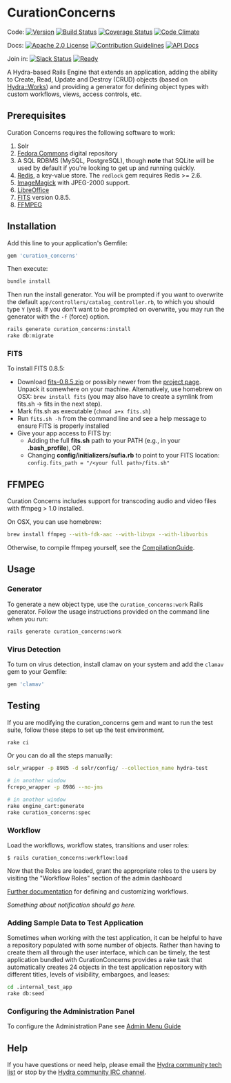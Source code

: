 # CurationConcerns

Code: [![Version](https://badge.fury.io/rb/curation_concerns.png)](http://badge.fury.io/rb/curation_concerns)
[![Build Status](https://travis-ci.org/projecthydra/curation_concerns.svg?branch=master)](https://travis-ci.org/projecthydra/curation_concerns)
[![Coverage Status](https://coveralls.io/repos/projecthydra/curation_concerns/badge.svg?branch=master)](https://coveralls.io/r/projecthydra/curation_concerns?branch=master)
[![Code Climate](https://codeclimate.com/github/projecthydra/curation_concerns/badges/gpa.svg)](https://codeclimate.com/github/projecthydra/curation_concerns)

Docs: [![Apache 2.0 License](http://img.shields.io/badge/APACHE2-license-blue.svg)](./LICENSE.txt)
[![Contribution Guidelines](http://img.shields.io/badge/CONTRIBUTING-Guidelines-blue.svg)](./CONTRIBUTING.md)
[![API Docs](http://img.shields.io/badge/API-docs-blue.svg)](http://rubydoc.info/gems/curation_concerns)

Join in: [![Slack Status](http://slack.projecthydra.org/badge.svg)](http://slack.projecthydra.org/) [![Ready](https://badge.waffle.io/projecthydra/curation_concerns.svg?label=ready&title=Ready)](http://waffle.io/projecthydra/curation_concerns)

A Hydra-based Rails Engine that extends an application, adding the ability to Create, Read, Update and Destroy (CRUD) objects (based on [Hydra::Works](http://github.com/projecthydra/hydra-works)) and providing a generator for defining object types with custom workflows, views, access controls, etc.

## Prerequisites

Curation Concerns requires the following software to work:

1. Solr
1. [Fedora Commons](http://www.fedora-commons.org/) digital repository
1. A SQL RDBMS (MySQL, PostgreSQL), though **note** that SQLite will be used by default if you're looking to get up and running quickly.
1. [Redis](http://redis.io/), a key-value store. The `redlock` gem requires Redis >= 2.6.
1. [ImageMagick](http://www.imagemagick.org/) with JPEG-2000 support.
1. [LibreOffice](https://www.libreoffice.org/download/libreoffice-fresh/)
1. [FITS](#fits) version 0.8.5.
1. [FFMPEG](#ffmpeg)

## Installation

Add this line to your application's Gemfile:

```ruby
gem 'curation_concerns'
```

Then execute:

```bash
bundle install
```

Then run the install generator.  You will be prompted if you want to overwrite the default `app/controllers/catalog_controller.rb`, to which you should type `Y` (yes). If you don't want to be prompted on overwrite, you may run the generator with the `-f` (force) option.

```bash
rails generate curation_concerns:install
rake db:migrate
```

### FITS

To install FITS 0.8.5:
 * Download [fits-0.8.5.zip](http://projects.iq.harvard.edu/files/fits/files/fits-0.8.5.zip) or possibly newer from the [project page](http://projects.iq.harvard.edu/fits/downloads). Unpack it somewhere on your machine. Alternatively, use homebrew on OSX: `brew install fits` (you may also have to create a symlink from fits.sh -> fits in the next step).
 * Mark fits.sh as executable (`chmod a+x fits.sh`)
 * Run `fits.sh -h` from the command line and see a help message to ensure FITS is properly installed
 * Give your app access to FITS by:
     * Adding the full **fits.sh** path to your PATH (e.g., in your **.bash_profile**), OR
     * Changing **config/initializers/sufia.rb** to point to your FITS location: `config.fits_path = "/<your full path>/fits.sh"`

## FFMPEG

Curation Concerns includes support for transcoding audio and video files with ffmpeg > 1.0 installed.

On OSX, you can use homebrew:

```bash
brew install ffmpeg --with-fdk-aac --with-libvpx --with-libvorbis
```

Otherwise, to compile ffmpeg yourself, see the [CompilationGuide](https://trac.ffmpeg.org/wiki/CompilationGuide).

## Usage

### Generator

To generate a new object type, use the `curation_concerns:work` Rails generator.  Follow the usage instructions provided on the command line when you run:

```bash
rails generate curation_concerns:work
```

### Virus Detection

To turn on virus detection, install clamav on your system and add the `clamav` gem to your Gemfile:

```ruby
gem 'clamav'
```

## Testing

If you are modifying the curation_concerns gem and want to run the test suite, follow these steps to set up the test environment.

```bash
rake ci
```

Or you can do all the steps manually:

```bash
solr_wrapper -p 8985 -d solr/config/ --collection_name hydra-test

# in another window
fcrepo_wrapper -p 8986 --no-jms

# in another window
rake engine_cart:generate
rake curation_concerns:spec
```

### Workflow

Load the workflows, workflow states, transitions and user roles:

```
$ rails curation_concerns:workflow:load
```

Now that the Roles are loaded, grant the appropriate roles to the users by visiting the "Workflow Roles" section of the admin dashboard

[Further documentation](https://github.com/projecthydra/curation_concerns/wiki/Defining-a-Workflow) for defining and customizing workflows.

_Something about notification should go here._

### Adding Sample Data to Test Application

Sometimes when working with the test application, it can be helpful to have a repository populated with some number of objects. Rather than having to create them all through the user interface, which can be timely, the test application bundled with CurationConcerns provides a rake task that automatically creates 24 objects in the test application repository with different titles, levels of visibility, embargoes, and leases:

``` bash
cd .internal_test_app
rake db:seed
```

### Configuring the Administration Panel

To configure the Administration Pane see [Admin Menu Guide](https://github.com/projecthydra/curation_concerns/wiki/Admin-Menu)

## Help

If you have questions or need help, please email the [Hydra community tech list](mailto:hydra-tech@googlegroups.com) or stop by the [Hydra community IRC channel](irc://irc.freenode.net/projecthydra).
